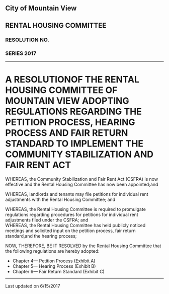 ## City of Mountain View
## RENTAL HOUSING COMMITTEE
### RESOLUTION NO.
### SERIES 2017 

***

# A RESOLUTIONOF THE RENTAL HOUSING COMMITTEE OF MOUNTAIN VIEW ADOPTING REGULATIONS REGARDING THE PETITION PROCESS, HEARING PROCESS AND FAIR RETURN STANDARD TO IMPLEMENT THE COMMUNITY STABILIZATION AND FAIR RENT ACT

WHEREAS, the Community  Stabilization  and  Fair  Rent  Act  (CSFRA)  is  now effective and the Rental Housing Committee has now been appointed;and  

WHEREAS,   landlords   and   tenants   may   file   petitions   for   individual   rent adjustments with the Rental Housing Committee; and  

WHEREAS, the Rental Housing Committee is required to promulgate regulations regarding  procedures  for  petitions  for  individual  rent  adjustments  filed  under  the CSFRA; and   
WHEREAS,  the  Rental  Housing  Committee  has  held  publicly  noticed  meetings and  solicited  input  on  the  petition  process,  fair  return  standard,and  the  hearing process;  

NOW, THEREFORE, BE IT RESOLVED by the Rental Housing Committee that the following regulations are hereby adopted:  

* Chapter 4— Petition Process (Exhibit A)  
* Chapter 5— Hearing Process (Exhibit B)  
* Chapter 6— Fair Return Standard (Exhibit C)

***
Last updated on 6/15/2017  